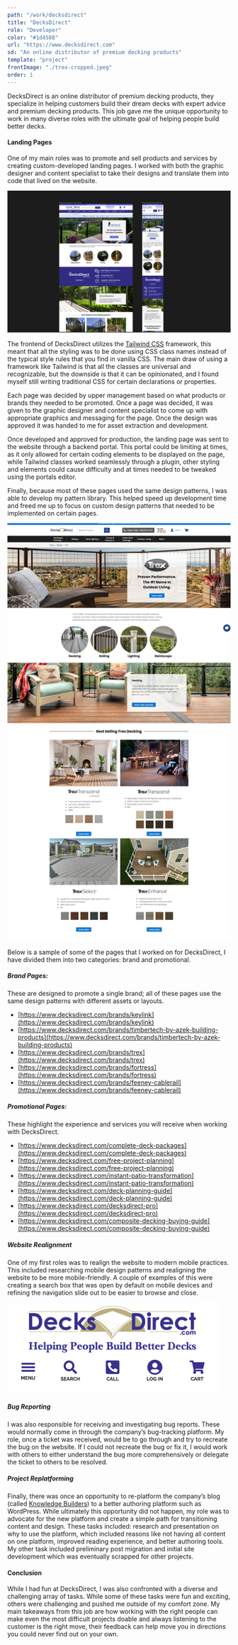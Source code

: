 ```yaml
---
path: "/work/decksdirect"
title: "DecksDirect"
role: "Developer"
color: "#1d4588"
url: "https://www.decksdirect.com"
sd: "An online distributor of premium decking products"
template: "project"
frontImage: "./trex-cropped.jpeg"
order: 1
---
```


DecksDirect is an online distributor of premium decking products, they specialize in helping customers build their dream decks with expert advice and premium decking products. This job gave me the unique opportunity to work in many diverse roles with the ultimate goal of helping people build better decks.

#### Landing Pages

One of my main roles was to promote and sell products and services by creating custom-developed landing pages. I worked with both the graphic designer and content specialist to take their designs and translate them into code that lived on the website.

![A sample of the Figma design that I received to develop into code.](./figma.png)

The frontend of DecksDirect utilizes the [Tailwind CSS](https://tailwindcss.com/) framework, this meant that all the styling was to be done using CSS class names instead of the typical style rules that you find in vanilla CSS. The main draw of using a framework like Tailwind is that all the classes are universal and recognizable, but the downside is that it can be opinionated, and I found myself still writing traditional CSS for certain declarations or properties.

Each page was decided by upper management based on what products or brands they needed to be promoted. Once a page was decided, it was given to the graphic designer and content specialist to come up with appropriate graphics and messaging for the page. Once the design was approved it was handed to me for asset extraction and development.

Once developed and approved for production, the landing page was sent to the website through a backend portal. This portal could be limiting at times, as it only allowed for certain coding elements to be displayed on the page, while Tailwind classes worked seamlessly through a plugin, other styling and elements could cause difficulty and at times needed to be tweaked using the portals editor.

Finally, because most of these pages used the same design patterns, I was able to develop my pattern library. This helped speed up development time and freed me up to focus on custom design patterns that needed to be implemented on certain pages.

![The Trex brand page.](./trex.jpeg)

Below is a sample of some of the pages that I worked on for DecksDirect, I have divided them into two categories: brand and promotional.

##### Brand Pages:

These are designed to promote a single brand; all of these pages use the same design patterns with different assets or layouts.

- [https://www.decksdirect.com/brands/keylink](https://www.decksdirect.com/brands/keylink)
- [https://www.decksdirect.com/brands/timbertech-by-azek-building-products](https://www.decksdirect.com/brands/timbertech-by-azek-building-products)
- [https://www.decksdirect.com/brands/trex](https://www.decksdirect.com/brands/trex)
- [https://www.decksdirect.com/brands/fortress](https://www.decksdirect.com/brands/fortress)
- [https://www.decksdirect.com/brands/feeney-cablerail](https://www.decksdirect.com/brands/feeney-cablerail)

##### Promotional Pages:

These highlight the experience and services you will receive when working with DecksDirect.

- [https://www.decksdirect.com/complete-deck-packages](https://www.decksdirect.com/complete-deck-packages)
- [https://www.decksdirect.com/free-project-planning](https://www.decksdirect.com/free-project-planning)
- [https://www.decksdirect.com/instant-patio-transformation](https://www.decksdirect.com/instant-patio-transformation)
- [https://www.decksdirect.com/deck-planning-guide](https://www.decksdirect.com/deck-planning-guide)
- [https://www.decksdirect.com/decksdirect-pro](https://www.decksdirect.com/decksdirect-pro)
- [https://www.decksdirect.com/composite-decking-buying-guide](https://www.decksdirect.com/composite-decking-buying-guide)

##### Website Realignment

One of my first roles was to realign the website to modern mobile practices. This included researching mobile design patterns and realigning the website to be more mobile-friendly. A couple of examples of this were creating a search box that was open by default on mobile devices and refining the navigation slide out to be easier to browse and close.

![The mobile header when I started at DecksDirect](./header.png)

##### Bug Reporting

I was also responsible for receiving and investigating bug reports. These would normally come in through the company’s bug-tracking platform. My role, once a ticket was received, would be to go through and try to recreate the bug on the website. If I could not recreate the bug or fix it, I would work with others to either understand the bug more comprehensively or delegate the ticket to others to be resolved.

##### Project Replatforming

Finally, there was once an opportunity to re-platform the company’s blog (called [Knowledge Builders](https://www.decksdirect.com/knowledge-builders)) to a better authoring platform such as WordPress. While ultimately this opportunity did not happen, my role was to advocate for the new platform and create a simple path for transitioning content and design. These tasks included: research and presentation on why to use the platform, which included reasons like not having all content on one platform, improved reading experience, and better authoring tools. My other task included preliminary post migration and initial site development which was eventually scrapped for other projects.

#### Conclusion

While I had fun at DecksDirect, I was also confronted with a diverse and challenging array of tasks. While some of these tasks were fun and exciting, others were challenging and pushed me outside of my comfort zone. My main takeaways from this job are how working with the right people can make even the most difficult projects doable and always listening to the customer is the right move, their feedback can help move you in directions you could never find out on your own.
